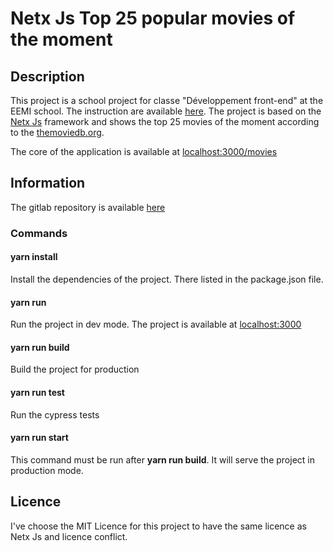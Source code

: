 # Netx Js Top 25 popular movies of the moment

## Description
This project is a school project for classe "Développement front-end" at the EEMI school. The instruction are available [here](https://www.notion.so/EEMI-Projet-a652f41d61324c27a355aec201270ec6). The project is based on the [Netx Js](https://netx.js.org/) framework and shows the top 25 movies of the moment according to the [themoviedb.org](themoviedb.org). 

The core of the application is available at [localhost:3000/movies](http://localhost:3000/movies)

## Information
The gitlab repository is available [here](#)


### Commands

#### yarn install
Install the dependencies of the project. There listed in the package.json file.

####  yarn run
Run the project in dev mode. The project is available at [localhost:3000](http://localhost:3000/)

####  yarn run build
Build the project for production

####  yarn run test
Run the cypress tests

####  yarn run start
This command must be run after **yarn run build**. It will serve the project in production mode. 

## Licence 

I've choose the MIT Licence for this project to have the same licence as Netx Js and licence conflict.